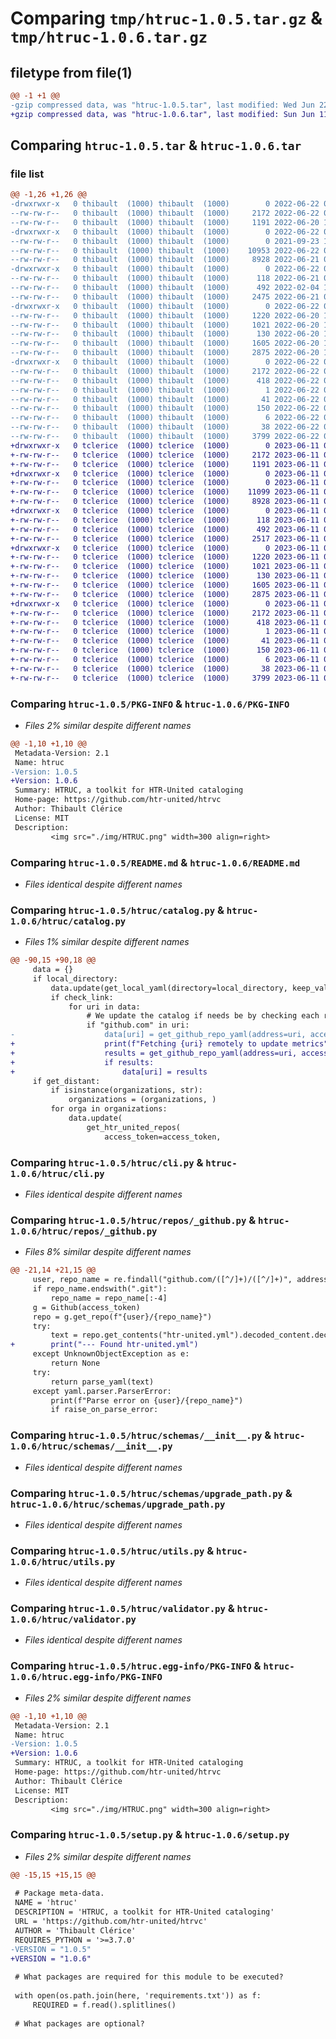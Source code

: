 # Comparing `tmp/htruc-1.0.5.tar.gz` & `tmp/htruc-1.0.6.tar.gz`

## filetype from file(1)

```diff
@@ -1 +1 @@
-gzip compressed data, was "htruc-1.0.5.tar", last modified: Wed Jun 22 07:46:19 2022, max compression
+gzip compressed data, was "htruc-1.0.6.tar", last modified: Sun Jun 11 08:08:35 2023, max compression
```

## Comparing `htruc-1.0.5.tar` & `htruc-1.0.6.tar`

### file list

```diff
@@ -1,26 +1,26 @@
-drwxrwxr-x   0 thibault  (1000) thibault  (1000)        0 2022-06-22 07:46:19.770655 htruc-1.0.5/
--rw-rw-r--   0 thibault  (1000) thibault  (1000)     2172 2022-06-22 07:46:19.770655 htruc-1.0.5/PKG-INFO
--rw-rw-r--   0 thibault  (1000) thibault  (1000)     1191 2022-06-20 10:01:21.000000 htruc-1.0.5/README.md
-drwxrwxr-x   0 thibault  (1000) thibault  (1000)        0 2022-06-22 07:46:19.770655 htruc-1.0.5/htruc/
--rw-rw-r--   0 thibault  (1000) thibault  (1000)        0 2021-09-23 12:36:36.000000 htruc-1.0.5/htruc/__init__.py
--rw-rw-r--   0 thibault  (1000) thibault  (1000)    10953 2022-06-22 07:43:40.000000 htruc-1.0.5/htruc/catalog.py
--rw-rw-r--   0 thibault  (1000) thibault  (1000)     8928 2022-06-21 08:43:02.000000 htruc-1.0.5/htruc/cli.py
-drwxrwxr-x   0 thibault  (1000) thibault  (1000)        0 2022-06-22 07:46:19.770655 htruc-1.0.5/htruc/repos/
--rw-rw-r--   0 thibault  (1000) thibault  (1000)      118 2022-06-21 08:16:17.000000 htruc-1.0.5/htruc/repos/__init__.py
--rw-rw-r--   0 thibault  (1000) thibault  (1000)      492 2022-02-04 15:30:28.000000 htruc-1.0.5/htruc/repos/_generic.py
--rw-rw-r--   0 thibault  (1000) thibault  (1000)     2475 2022-06-21 08:37:28.000000 htruc-1.0.5/htruc/repos/_github.py
-drwxrwxr-x   0 thibault  (1000) thibault  (1000)        0 2022-06-22 07:46:19.770655 htruc-1.0.5/htruc/schemas/
--rw-rw-r--   0 thibault  (1000) thibault  (1000)     1220 2022-06-20 10:01:21.000000 htruc-1.0.5/htruc/schemas/__init__.py
--rw-rw-r--   0 thibault  (1000) thibault  (1000)     1021 2022-06-20 10:01:21.000000 htruc-1.0.5/htruc/schemas/upgrade_path.py
--rw-rw-r--   0 thibault  (1000) thibault  (1000)      130 2022-06-20 10:01:21.000000 htruc-1.0.5/htruc/types.py
--rw-rw-r--   0 thibault  (1000) thibault  (1000)     1605 2022-06-20 10:01:21.000000 htruc-1.0.5/htruc/utils.py
--rw-rw-r--   0 thibault  (1000) thibault  (1000)     2875 2022-06-20 10:01:21.000000 htruc-1.0.5/htruc/validator.py
-drwxrwxr-x   0 thibault  (1000) thibault  (1000)        0 2022-06-22 07:46:19.770655 htruc-1.0.5/htruc.egg-info/
--rw-rw-r--   0 thibault  (1000) thibault  (1000)     2172 2022-06-22 07:46:19.000000 htruc-1.0.5/htruc.egg-info/PKG-INFO
--rw-rw-r--   0 thibault  (1000) thibault  (1000)      418 2022-06-22 07:46:19.000000 htruc-1.0.5/htruc.egg-info/SOURCES.txt
--rw-rw-r--   0 thibault  (1000) thibault  (1000)        1 2022-06-22 07:46:19.000000 htruc-1.0.5/htruc.egg-info/dependency_links.txt
--rw-rw-r--   0 thibault  (1000) thibault  (1000)       41 2022-06-22 07:46:19.000000 htruc-1.0.5/htruc.egg-info/entry_points.txt
--rw-rw-r--   0 thibault  (1000) thibault  (1000)      150 2022-06-22 07:46:19.000000 htruc-1.0.5/htruc.egg-info/requires.txt
--rw-rw-r--   0 thibault  (1000) thibault  (1000)        6 2022-06-22 07:46:19.000000 htruc-1.0.5/htruc.egg-info/top_level.txt
--rw-rw-r--   0 thibault  (1000) thibault  (1000)       38 2022-06-22 07:46:19.770655 htruc-1.0.5/setup.cfg
--rw-rw-r--   0 thibault  (1000) thibault  (1000)     3799 2022-06-22 07:33:49.000000 htruc-1.0.5/setup.py
+drwxrwxr-x   0 tclerice  (1000) tclerice  (1000)        0 2023-06-11 08:08:35.135407 htruc-1.0.6/
+-rw-rw-r--   0 tclerice  (1000) tclerice  (1000)     2172 2023-06-11 08:08:35.135407 htruc-1.0.6/PKG-INFO
+-rw-rw-r--   0 tclerice  (1000) tclerice  (1000)     1191 2023-06-11 08:04:36.000000 htruc-1.0.6/README.md
+drwxrwxr-x   0 tclerice  (1000) tclerice  (1000)        0 2023-06-11 08:08:35.135407 htruc-1.0.6/htruc/
+-rw-rw-r--   0 tclerice  (1000) tclerice  (1000)        0 2023-06-11 08:04:36.000000 htruc-1.0.6/htruc/__init__.py
+-rw-rw-r--   0 tclerice  (1000) tclerice  (1000)    11099 2023-06-11 08:07:33.000000 htruc-1.0.6/htruc/catalog.py
+-rw-rw-r--   0 tclerice  (1000) tclerice  (1000)     8928 2023-06-11 08:04:36.000000 htruc-1.0.6/htruc/cli.py
+drwxrwxr-x   0 tclerice  (1000) tclerice  (1000)        0 2023-06-11 08:08:35.135407 htruc-1.0.6/htruc/repos/
+-rw-rw-r--   0 tclerice  (1000) tclerice  (1000)      118 2023-06-11 08:04:36.000000 htruc-1.0.6/htruc/repos/__init__.py
+-rw-rw-r--   0 tclerice  (1000) tclerice  (1000)      492 2023-06-11 08:04:36.000000 htruc-1.0.6/htruc/repos/_generic.py
+-rw-rw-r--   0 tclerice  (1000) tclerice  (1000)     2517 2023-06-11 08:07:10.000000 htruc-1.0.6/htruc/repos/_github.py
+drwxrwxr-x   0 tclerice  (1000) tclerice  (1000)        0 2023-06-11 08:08:35.135407 htruc-1.0.6/htruc/schemas/
+-rw-rw-r--   0 tclerice  (1000) tclerice  (1000)     1220 2023-06-11 08:04:36.000000 htruc-1.0.6/htruc/schemas/__init__.py
+-rw-rw-r--   0 tclerice  (1000) tclerice  (1000)     1021 2023-06-11 08:04:36.000000 htruc-1.0.6/htruc/schemas/upgrade_path.py
+-rw-rw-r--   0 tclerice  (1000) tclerice  (1000)      130 2023-06-11 08:04:36.000000 htruc-1.0.6/htruc/types.py
+-rw-rw-r--   0 tclerice  (1000) tclerice  (1000)     1605 2023-06-11 08:04:36.000000 htruc-1.0.6/htruc/utils.py
+-rw-rw-r--   0 tclerice  (1000) tclerice  (1000)     2875 2023-06-11 08:04:36.000000 htruc-1.0.6/htruc/validator.py
+drwxrwxr-x   0 tclerice  (1000) tclerice  (1000)        0 2023-06-11 08:08:35.135407 htruc-1.0.6/htruc.egg-info/
+-rw-rw-r--   0 tclerice  (1000) tclerice  (1000)     2172 2023-06-11 08:08:35.000000 htruc-1.0.6/htruc.egg-info/PKG-INFO
+-rw-rw-r--   0 tclerice  (1000) tclerice  (1000)      418 2023-06-11 08:08:35.000000 htruc-1.0.6/htruc.egg-info/SOURCES.txt
+-rw-rw-r--   0 tclerice  (1000) tclerice  (1000)        1 2023-06-11 08:08:35.000000 htruc-1.0.6/htruc.egg-info/dependency_links.txt
+-rw-rw-r--   0 tclerice  (1000) tclerice  (1000)       41 2023-06-11 08:08:35.000000 htruc-1.0.6/htruc.egg-info/entry_points.txt
+-rw-rw-r--   0 tclerice  (1000) tclerice  (1000)      150 2023-06-11 08:08:35.000000 htruc-1.0.6/htruc.egg-info/requires.txt
+-rw-rw-r--   0 tclerice  (1000) tclerice  (1000)        6 2023-06-11 08:08:35.000000 htruc-1.0.6/htruc.egg-info/top_level.txt
+-rw-rw-r--   0 tclerice  (1000) tclerice  (1000)       38 2023-06-11 08:08:35.135407 htruc-1.0.6/setup.cfg
+-rw-rw-r--   0 tclerice  (1000) tclerice  (1000)     3799 2023-06-11 08:08:20.000000 htruc-1.0.6/setup.py
```

### Comparing `htruc-1.0.5/PKG-INFO` & `htruc-1.0.6/PKG-INFO`

 * *Files 2% similar despite different names*

```diff
@@ -1,10 +1,10 @@
 Metadata-Version: 2.1
 Name: htruc
-Version: 1.0.5
+Version: 1.0.6
 Summary: HTRUC, a toolkit for HTR-United cataloging
 Home-page: https://github.com/htr-united/htrvc
 Author: Thibault Clérice
 License: MIT
 Description: 
         <img src="./img/HTRUC.png" width=300 align=right>
```

### Comparing `htruc-1.0.5/README.md` & `htruc-1.0.6/README.md`

 * *Files identical despite different names*

### Comparing `htruc-1.0.5/htruc/catalog.py` & `htruc-1.0.6/htruc/catalog.py`

 * *Files 1% similar despite different names*

```diff
@@ -90,15 +90,18 @@
     data = {}
     if local_directory:
         data.update(get_local_yaml(directory=local_directory, keep_valid_only=False))
         if check_link:
             for uri in data:
                 # We update the catalog if needs be by checking each repo
                 if "github.com" in uri:
-                    data[uri] = get_github_repo_yaml(address=uri, access_token=access_token)
+                    print(f"Fetching {uri} remotely to update metrics")
+                    results = get_github_repo_yaml(address=uri, access_token=access_token)
+                    if results:
+                        data[uri] = results
     if get_distant:
         if isinstance(organizations, str):
             organizations = (organizations, )
         for orga in organizations:
             data.update(
                 get_htr_united_repos(
                     access_token=access_token,
```

### Comparing `htruc-1.0.5/htruc/cli.py` & `htruc-1.0.6/htruc/cli.py`

 * *Files identical despite different names*

### Comparing `htruc-1.0.5/htruc/repos/_github.py` & `htruc-1.0.6/htruc/repos/_github.py`

 * *Files 8% similar despite different names*

```diff
@@ -21,14 +21,15 @@
     user, repo_name = re.findall("github.com/([^/]+)/([^/]+)", address)[0]
     if repo_name.endswith(".git"):
         repo_name = repo_name[:-4]
     g = Github(access_token)
     repo = g.get_repo(f"{user}/{repo_name}")
     try:
         text = repo.get_contents("htr-united.yml").decoded_content.decode()
+        print("--- Found htr-united.yml")
     except UnknownObjectException as e:
         return None
     try:
         return parse_yaml(text)
     except yaml.parser.ParserError:
         print(f"Parse error on {user}/{repo_name}")
         if raise_on_parse_error:
```

### Comparing `htruc-1.0.5/htruc/schemas/__init__.py` & `htruc-1.0.6/htruc/schemas/__init__.py`

 * *Files identical despite different names*

### Comparing `htruc-1.0.5/htruc/schemas/upgrade_path.py` & `htruc-1.0.6/htruc/schemas/upgrade_path.py`

 * *Files identical despite different names*

### Comparing `htruc-1.0.5/htruc/utils.py` & `htruc-1.0.6/htruc/utils.py`

 * *Files identical despite different names*

### Comparing `htruc-1.0.5/htruc/validator.py` & `htruc-1.0.6/htruc/validator.py`

 * *Files identical despite different names*

### Comparing `htruc-1.0.5/htruc.egg-info/PKG-INFO` & `htruc-1.0.6/htruc.egg-info/PKG-INFO`

 * *Files 2% similar despite different names*

```diff
@@ -1,10 +1,10 @@
 Metadata-Version: 2.1
 Name: htruc
-Version: 1.0.5
+Version: 1.0.6
 Summary: HTRUC, a toolkit for HTR-United cataloging
 Home-page: https://github.com/htr-united/htrvc
 Author: Thibault Clérice
 License: MIT
 Description: 
         <img src="./img/HTRUC.png" width=300 align=right>
```

### Comparing `htruc-1.0.5/setup.py` & `htruc-1.0.6/setup.py`

 * *Files 2% similar despite different names*

```diff
@@ -15,15 +15,15 @@
 
 # Package meta-data.
 NAME = 'htruc'
 DESCRIPTION = 'HTRUC, a toolkit for HTR-United cataloging'
 URL = 'https://github.com/htr-united/htrvc'
 AUTHOR = 'Thibault Clérice'
 REQUIRES_PYTHON = '>=3.7.0'
-VERSION = "1.0.5"
+VERSION = "1.0.6"
 
 # What packages are required for this module to be executed?
 
 with open(os.path.join(here, 'requirements.txt')) as f:
     REQUIRED = f.read().splitlines()
 
 # What packages are optional?
```

